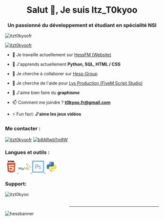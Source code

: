 <h1 align="center">Salut 👋, Je suis Itz_T0kyoo</h1>
<h3 align="center">Un passionné du développement et étudiant en spécialité NSI</h3>

<p align="left"> <img src="https://komarev.com/ghpvc/?username=itzt0kyoofr&label=Profile%20views&color=0e75b6&style=flat" alt="itzt0kyoofr" /> </p>

<p align="left"> <a href="https://twitter.com/itzt0kyoofr" target="blank"><img src="https://img.shields.io/twitter/follow/itzt0kyoofr?logo=twitter&style=for-the-badge" alt="itzt0kyoofr" /></a> </p>

- 🔭 Je travaille actuellement sur [HessFM (Website)](https://beta.hessfm.fr/)

- 🌱 J'apprends actuellement **Python, SQL, HTML / CSS**

- 👯 Je cherche à collaborer sur [Hess-Group](https://hess-group.xyz/)

- 🤝 Je cherche de l'aide pour [Lys Production (FiveM Script Studio)](https://discord.gg/b8ARwbTm8W)

- 💬 J'aime bien faire du **graphisme**

- 📫 Comment me joindre ? **t0kyoo.fr@gmail.com**

- ⚡ Fun fact: **J'aime les jeux vidéos**

<h3 align="left">Me contacter :</h3>
<p align="left">
<a href="https://twitter.com/itzt0kyoofr" target="blank"><img align="center" src="https://raw.githubusercontent.com/rahuldkjain/github-profile-readme-generator/master/src/images/icons/Social/twitter.svg" alt="itzt0kyoofr" height="30" width="40" /></a>
<a href="https://discord.gg/b8ARwbTm8W" target="blank"><img align="center" src="https://raw.githubusercontent.com/rahuldkjain/github-profile-readme-generator/master/src/images/icons/Social/discord.svg" alt="b8ARwbTm8W" height="30" width="40" /></a>
</p>

<h3 align="left">Langues et outils :</h3>
<p align="left"> <a href="https://www.w3.org/html/" target="_blank" rel="noreferrer"> <img src="https://raw.githubusercontent.com/devicons/devicon/master/icons/html5/html5-original-wordmark.svg" alt="html5" width="40" height="40"/> </a> <a href="https://www.mysql.com/" target="_blank" rel="noreferrer"> <img src="https://raw.githubusercontent.com/devicons/devicon/master/icons/mysql/mysql-original-wordmark.svg" alt="mysql" width="40" height="40"/> </a> <a href="https://www.photoshop.com/en" target="_blank" rel="noreferrer"> <img src="https://raw.githubusercontent.com/devicons/devicon/master/icons/photoshop/photoshop-line.svg" alt="photoshop" width="40" height="40"/> </a> <a href="https://www.python.org" target="_blank" rel="noreferrer"> <img src="https://raw.githubusercontent.com/devicons/devicon/master/icons/python/python-original.svg" alt="python" width="40" height="40"/> </a> </p>

<h3 align="left">Support:</h3>
<p><a href="https://www.buymeacoffee.com/itzt0kyoo"> <img align="left" src="https://cdn.buymeacoffee.com/buttons/v2/default-yellow.png" height="50" width="210" alt="itzt0kyoo" /></a></p><br><br>

---

<img src="https://i.imgur.com/OaGHXPu.png" alt="hessbanner" />
